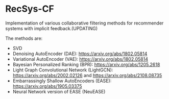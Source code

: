 # RecSys-CF
Implementation of various collaborative filtering methods for recommender systems with implicit feedback.(UPDATING)

The methods are:
 * SVD
 * Denoising AutoEncoder (DAE): https://arxiv.org/abs/1802.05814
 * Variational AutoEncoder (VAE): https://arxiv.org/abs/1802.05814
 * Bayesian Personalized Ranking (BPR): https://arxiv.org/abs/1205.2618
 * Light Graph Convolutional Network (LightGCN): https://arxiv.org/abs/2002.02126 and https://arxiv.org/abs/2108.08735
 * Embarrassingly Shallow AutoEncoders (EASE): https://arxiv.org/abs/1905.03375
 * Neural Network version of EASE (NeuEASE)
